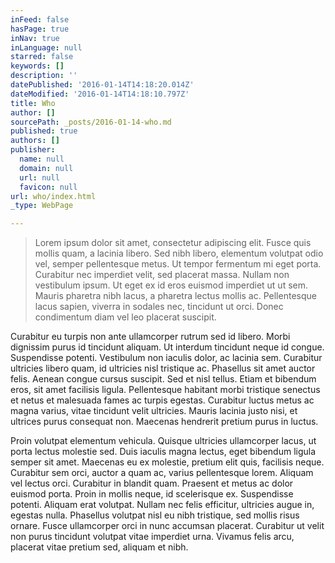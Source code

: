 ```yaml
---
inFeed: false
hasPage: true
inNav: true
inLanguage: null
starred: false
keywords: []
description: ''
datePublished: '2016-01-14T14:18:20.014Z'
dateModified: '2016-01-14T14:18:10.797Z'
title: Who
author: []
sourcePath: _posts/2016-01-14-who.md
published: true
authors: []
publisher:
  name: null
  domain: null
  url: null
  favicon: null
url: who/index.html
_type: WebPage

---
```

> Lorem ipsum dolor sit amet, consectetur adipiscing elit. Fusce quis mollis quam, a lacinia libero. Sed nibh libero, elementum volutpat odio vel, semper pellentesque metus. Ut tempor fermentum mi eget porta. Curabitur nec imperdiet velit, sed placerat massa. Nullam non vestibulum ipsum. Ut eget ex id eros euismod imperdiet ut ut sem. Mauris pharetra nibh lacus, a pharetra lectus mollis ac. Pellentesque lacus sapien, viverra in sodales nec, tincidunt ut orci. Donec condimentum diam vel leo placerat suscipit.

Curabitur eu turpis non ante ullamcorper rutrum sed id libero. Morbi dignissim purus id tincidunt aliquam. Ut interdum tincidunt neque id congue. Suspendisse potenti. Vestibulum non iaculis dolor, ac lacinia sem. Curabitur ultricies libero quam, id ultricies nisl tristique ac. Phasellus sit amet auctor felis. Aenean congue cursus suscipit. Sed et nisl tellus. Etiam et bibendum eros, sit amet facilisis ligula. Pellentesque habitant morbi tristique senectus et netus et malesuada fames ac turpis egestas. Curabitur luctus metus ac magna varius, vitae tincidunt velit ultricies. Mauris lacinia justo nisi, et ultrices purus consequat non. Maecenas hendrerit pretium purus in luctus.

Proin volutpat elementum vehicula. Quisque ultricies ullamcorper lacus, ut porta lectus molestie sed. Duis iaculis magna lectus, eget bibendum ligula semper sit amet. Maecenas eu ex molestie, pretium elit quis, facilisis neque. Curabitur sem orci, auctor a quam ac, varius pellentesque lorem. Aliquam vel lectus orci. Curabitur in blandit quam. Praesent et metus ac dolor euismod porta. Proin in mollis neque, id scelerisque ex. Suspendisse potenti. Aliquam erat volutpat. Nullam nec felis efficitur, ultricies augue in, egestas nulla. Phasellus volutpat nisl eu nibh tristique, sed mollis risus ornare. Fusce ullamcorper orci in nunc accumsan placerat. Curabitur ut velit non purus tincidunt volutpat vitae imperdiet urna. Vivamus felis arcu, placerat vitae pretium sed, aliquam et nibh.